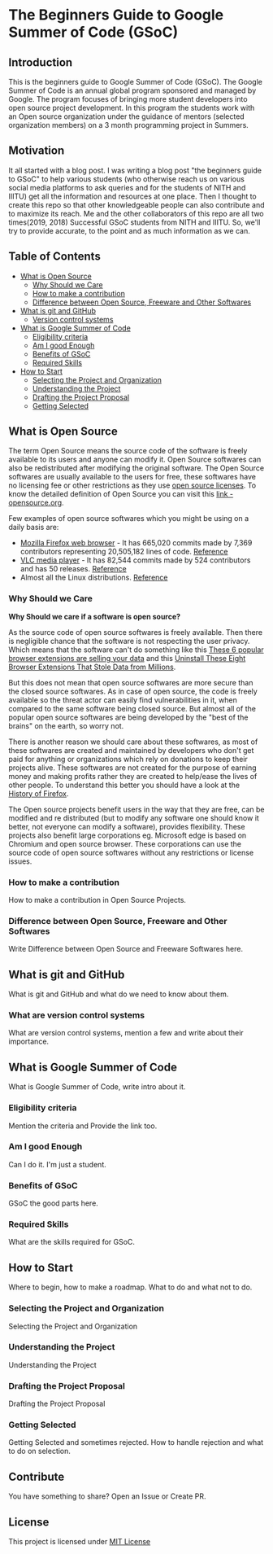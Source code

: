 # The Beginners Guide to Google Summer of Code (GSoC)

## Introduction
This is the beginners guide to Google Summer of Code (GSoC). The Google Summer of Code is an annual global program sponsored and managed by Google. The program focuses of bringing more student developers into open source project development. In this program the students work with an Open source organization under the guidance of mentors (selected organization members) on a 3 month programming project in Summers.


## Motivation
It all started with a blog post. I was writing a blog post "the beginners guide to GSoC" to help various students (who otherwise reach us on various social media platforms to ask queries and for the students of NITH and IIITU) get all the information and resources at one place. Then I thought to create this repo so that other knowledgeable people can also contribute and to maximize its reach.
Me and the other collaborators of this repo are all two times(2019, 2018) Successful GSoC students from NITH and IIITU. So, we'll try to provide accurate, to the point and as much information as we can.

## Table of Contents
* [What is Open Source](#what-is-open-source)
	* [Why Should we Care](#why-should-we-care)
	* [How to make a contribution](#how-to-make-a-contribution)
	* [Difference between Open Source, Freeware and Other Softwares](#difference-between-open-source-freeware-and-other-softwares)
* [What is git and GitHub](#what-is-git-and-github)
	*  [Version control systems](#version-control-systems)
* [What is Google Summer of Code](#what-is-google-summer-of-code)
	* [Eligibility criteria](#eligibility-criteria)
	* [Am I good Enough](#am-i-good-enough)
	* [Benefits of GSoC](#benefits-of-gsoc)
	* [Required Skills](#required-skills)
* [How to Start](#how-to-start)
	* [Selecting the Project and Organization](#selecting-the-project-and-organization)
	* [Understanding the Project](#understanding-the-project)
	* [Drafting the Project Proposal](#Drafting-the-project-proposal)
	* [Getting Selected](#getting-selected)

## What is Open Source
The term Open Source means the source code of the software is freely available to its users and anyone can modify it. Open Source softwares can also be redistributed after modifying the original software. The Open Source softwares are usually available to the users for free, these softwares have no licensing fee or other restrictions as they use [open source licenses](https://en.wikipedia.org/wiki/Open-source_license). To know the detailed definition of Open Source you can visit this [link - opensource.org](https://opensource.org/osd).

Few examples of open source softwares which you might be using on a daily basis are:

* [Mozilla Firefox web browser](https://www.mozilla.org/en-US/firefox/) -  It has 665,020 commits made by 7,369 contributors representing 20,505,182 lines of code. [Reference](https://www.openhub.net/p/firefox)
* [VLC media player](https://www.videolan.org/index.html) - It has 82,544 commits made by 524 contributors and has 50 releases. [Reference](https://github.com/videolan/vlc)
* Almost all the Linux distributions. [Reference](http://glug.nith.ac.in/getting-started)

### Why Should we Care
**Why Should we care if a software is open source?**

As the source code of open source softwares is freely available. Then there is negligible chance that the software is not respecting the user privacy. Which means that the software can't do something like this [These 6 popular browser extensions are selling your data](https://www.digitaltrends.com/news/popular-browser-extensions-are-selling-your-data/) and this [Uninstall These Eight Browser Extensions That Stole Data from Millions](https://lifehacker.com/uninstall-these-eight-browser-extensions-that-stole-dat-1836539093).

But this does not mean that open source softwares are more secure than the closed source softwares. As in case of open source, the code is freely available so the threat actor can easily find vulnerabilities in it, when compared to the same software being closed source. But almost all of the popular open source softwares are being developed by the "best of the brains" on the earth, so worry not. 

There is another reason we should care about these softwares, as most of these softwares are created and maintained by developers who don't get paid for anything or organizations which rely on donations to keep their projects alive. These softwares are not created for the purpose of earning money and making profits rather they are created to help/ease the lives of other people. To understand this better you should have a look at the [History of Firefox](https://itsfoss.com/history-of-firefox/).

The Open source projects benefit users in the way that they are free, can be modified and re distributed (but to modify any software one should know it better, not everyone can modify a software), provides flexibility. These projects also benefit large corporations eg. Microsoft edge is based on Chromium and open source browser. These corporations can use the source code of open source softwares without any restrictions or license issues. 

### How to make a contribution
How to make a contribution in Open Source Projects.

### Difference between Open Source, Freeware and Other Softwares
Write Difference between Open Source and Freeware Softwares here.

## What is git and GitHub
What is git and GitHub and what do we need to know about them.

### What are version control systems
What are version control systems, mention a few and write about their importance.

## What is Google Summer of Code
What is Google Summer of Code, write intro about it.

### Eligibility criteria
Mention the criteria and Provide the link too.

### Am I good Enough
Can I do it. I'm just a student. 

### Benefits of GSoC
GSoC the good parts here.

### Required Skills
What are the skills required for GSoC.

## How to Start
Where to begin, how to make a roadmap. What to do and what not to do.

### Selecting the Project and Organization
Selecting the Project and Organization

### Understanding the Project
Understanding the Project

### Drafting the Project Proposal
Drafting the Project Proposal

### Getting Selected
Getting Selected and sometimes rejected. How to handle rejection and what to do on selection.

## Contribute
You have something to share? 
Open an Issue or Create PR.

## License
This project is licensed under [MIT License](https://github.com/Rishabh04-02/The-Beginners-Guide-to-Google-Summer-of-Code-GSoC/blob/master/LICENSE)
